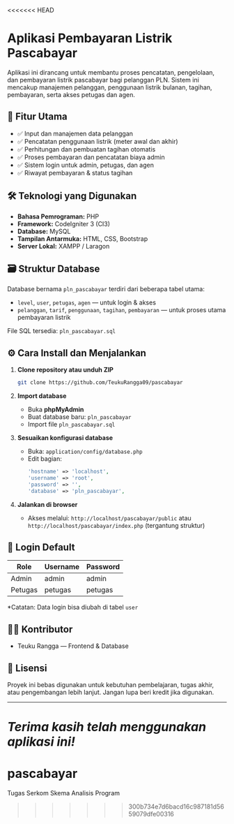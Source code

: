<<<<<<< HEAD

# Aplikasi Pembayaran Listrik Pascabayar

Aplikasi ini dirancang untuk membantu proses pencatatan, pengelolaan, dan pembayaran listrik pascabayar bagi pelanggan PLN. Sistem ini mencakup manajemen pelanggan, penggunaan listrik bulanan, tagihan, pembayaran, serta akses petugas dan agen.

## 📌 Fitur Utama

- ✅ Input dan manajemen data pelanggan
- ✅ Pencatatan penggunaan listrik (meter awal dan akhir)
- ✅ Perhitungan dan pembuatan tagihan otomatis
- ✅ Proses pembayaran dan pencatatan biaya admin
- ✅ Sistem login untuk admin, petugas, dan agen
- ✅ Riwayat pembayaran & status tagihan

## 🛠️ Teknologi yang Digunakan

- **Bahasa Pemrograman:** PHP
- **Framework:** CodeIgniter 3 (CI3)
- **Database:** MySQL
- **Tampilan Antarmuka:** HTML, CSS, Bootstrap
- **Server Lokal:** XAMPP / Laragon

## 🗃️ Struktur Database

Database bernama `pln_pascabayar` terdiri dari beberapa tabel utama:
- `level`, `user`, `petugas`, `agen` — untuk login & akses
- `pelanggan`, `tarif`, `penggunaan`, `tagihan`, `pembayaran` — untuk proses utama pembayaran listrik

File SQL tersedia: `pln_pascabayar.sql`

## ⚙️ Cara Install dan Menjalankan

1. **Clone repository atau unduh ZIP**
    ```bash
    git clone https://github.com/TeukuRangga09/pascabayar
    ```

2. **Import database**
   - Buka **phpMyAdmin**
   - Buat database baru: `pln_pascabayar`
   - Import file `pln_pascabayar.sql`

3. **Sesuaikan konfigurasi database**
   - Buka: `application/config/database.php`
   - Edit bagian:
     ```php
     'hostname' => 'localhost',
     'username' => 'root',
     'password' => '',
     'database' => 'pln_pascabayar',
     ```

4. **Jalankan di browser**
   - Akses melalui: `http://localhost/pascabayar/public` atau `http://localhost/pascabayar/index.php` (tergantung struktur)

## 🔐 Login Default

| Role    | Username | Password |
|---------|----------|----------|
| Admin   | admin    | admin    |
| Petugas | petugas  | petugas  |

*Catatan: Data login bisa diubah di tabel `user`

## 👨‍💻 Kontributor

- Teuku Rangga — Frontend & Database

## 📄 Lisensi

Proyek ini bebas digunakan untuk kebutuhan pembelajaran, tugas akhir, atau pengembangan lebih lanjut. Jangan lupa beri kredit jika digunakan.

---

*Terima kasih telah menggunakan aplikasi ini!*
=======
# pascabayar
Tugas Serkom Skema Analisis Program
>>>>>>> 300b734e7d6bacd16c987181d5659079dfe00316
